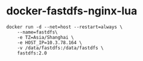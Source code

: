 # docker-fastdfs-nginx-lua

```
docker run -d --net=host --restart=always \
    --name=fastdfs\
    -e TZ=Asia/Shanghai \
    -e HOST_IP=10.3.78.164 \
    -v /data/fastdfs:/data/fastdfs \
    fastdfs:2.0
```
